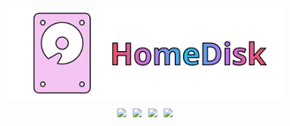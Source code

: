 <p align="center">
    <img width="500" src="https://raw.githubusercontent.com/HomeDisk/.github/main/img/HomeDisk.svg" alt="HomeDisk Icon" />
</p>

<p align="center">
    <a href="https://github.com/MedzikUser/HomeDisk"><img src="https://img.shields.io/badge/built_with-Rust-dca282.svg?style=flat-square"></a>
    &nbsp;
    <a href="https://github.com/MedzikUser/HomeDisk"><img src="https://img.shields.io/badge/license-GPL_3.0-00bfff.svg?style=flat-square"></a>
    &nbsp;
    <a href="https://github.com/MedzikUser/HomeDisk"><img src="https://img.shields.io/github/workflow/status/MedzikUser/HomeDisk/Rust/main?style=flat-square"></a>
    &nbsp;
    <a href="https://github.com/MedzikUser/HomeDisk"><img src="https://img.shields.io/badge/docs.rs-66c2a5?style=flat-square&labelColor=555555&logo=docs.rs"></a>
</p>
